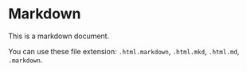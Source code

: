 # Markdown

This is a markdown document.

You can use these file extension: `.html.markdown`, `.html.mkd`, `.html.md`, `.markdown`.
